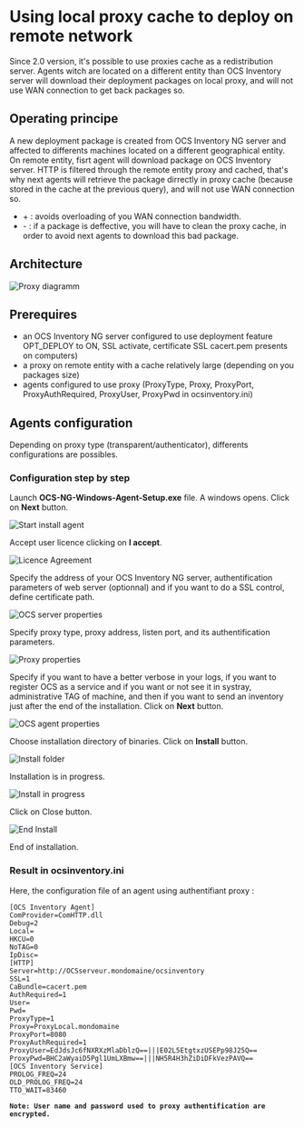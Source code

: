 # Using local proxy cache to deploy on remote network

Since 2.0 version, it's possible to use proxies cache as a redistribution server. Agents witch are
located on a different entity than OCS Inventory server will download their deployment packages
on local proxy, and will not use WAN connection to get back packages so.

## Operating principe

A new deployment package is created from OCS Inventory NG server and affected to differents machines
located on a different geographical entity. On remote entity, fisrt agent will download package
on OCS Inventory server. HTTP is filtered through the remote entity proxy and cached, that's why
next agents will retrieve the package dirrectly in proxy cache (because stored in the cache at the
previous query), and will not use WAN connection so.

* \+ : avoids overloading of you WAN connection bandwidth.
* \- : if a package is deffective, you will have to clean the proxy cache, in order to avoid next
agents to download this bad package.

## Architecture

![Proxy diagramm](../../img/server/schema/proxy_cache_deploy.jpg)

## Prerequires

* an OCS Inventory NG server configured to use deployment feature OPT_DEPLOY to ON, SSL activate,
certificate SSL cacert.pem presents on computers)
* a proxy on remote entity with a cache relatively large (depending on you packages size)
* agents configured to use proxy (ProxyType, Proxy, ProxyPort, ProxyAuthRequired, ProxyUser,
ProxyPwd in ocsinventory.ini)

## Agents configuration

Depending on proxy type (transparent/authenticator), differents configurations are possibles.

### **Configuration step by step**

Launch **OCS-NG-Windows-Agent-Setup.exe** file. A windows opens. Click on **Next** button.

![Start install agent](../../img/agent/windows/install_agent_win_proxy1.png)

Accept user licence clicking on **I accept**.

![Licence Agreement](../../img/agent/windows/install_agent_win_proxy2.png)

Specify the address of your OCS Inventory NG server, authentification parameters of web server (optionnal)
and if you want to do a SSL control, define certificate path.

![OCS server properties](../../agent/windows/install_agent_win_proxy3.png)

Specify proxy type, proxy address, listen port, and its authentification parameters.

![Proxy properties](../../img/agent/windows/install_agent_win_proxy4.png)

Specify if you want to have a better verbose in your logs, if you want to register OCS as a service
and if you want or not see it in systray, administrative TAG of machine, and then if you want to send
an inventory just after the end of the installation. Click on **Next** button.

![OCS agent properties](../../agent/windows/install_agent_win_proxy5.png)

Choose installation directory of binaries. Click on **Install** button.

![Install folder](../../img/agent/windows/install_agent_win_proxy6.png)

Installation is in progress.

![Install in progress](../../agent/windows/install_agent_win_proxy7.png)

Click on Close button.

![End Install](../../agent/windows/install_agent_win_proxy8.png)

End of installation.

### **Result in ocsinventory.ini**

Here, the configuration file of an agent using authentifiant proxy :

    [OCS Inventory Agent]
    ComProvider=ComHTTP.dll
    Debug=2
    Local=
    HKCU=0
    NoTAG=0
    IpDisc=
    [HTTP]
    Server=http://OCSserveur.mondomaine/ocsinventory
    SSL=1
    CaBundle=cacert.pem
    AuthRequired=1
    User=
    Pwd=
    ProxyType=1
    Proxy=ProxyLocal.mondomaine
    ProxyPort=8080
    ProxyAuthRequired=1
    ProxyUser=EdJdsJc6fNXRXzMlaDblzQ==|||E02L5EtgtxzUSEPp98J25Q==
    ProxyPwd=BHC2aWyaiD5Pgl1UmLXBmw==|||NH5R4H3hZiDiDFkVezPAVQ==
    [OCS Inventory Service]
    PROLOG_FREQ=24
    OLD_PROLOG_FREQ=24
    TTO_WAIT=83460

**`Note: User name and password used to proxy authentification are encrypted.`**
